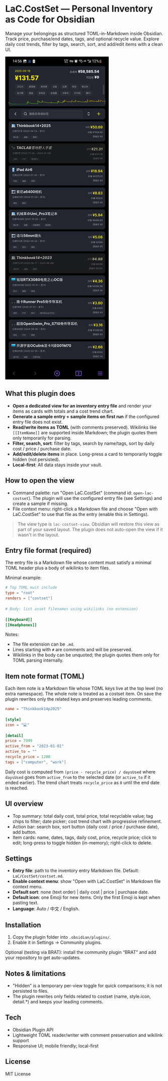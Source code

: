 # LaC.CostSet — Personal Inventory as Code for Obsidian

Manage your belongings as structured TOML-in-Markdown inside Obsidian. Track price, purchase/end dates, tags, and optional recycle value. Explore daily cost trends, filter by tags, search, sort, and add/edit items with a clean UI.

![Demo](docs/demo.png)

## What this plugin does

- **Open a dedicated view for an inventory entry file** and render your items as cards with totals and a cost trend chart.
- **Generate a sample entry + sample items on first run** if the configured entry file does not exist.
- **Read/write items as TOML** (with comments preserved). Wikilinks like `[[ItemName]]` are supported inside Markdown; the plugin quotes them only temporarily for parsing.
- **Filter, search, sort**: filter by tags, search by name/tags, sort by daily cost / price / purchase date.
- **Add/edit/delete items** in place. Long-press a card to temporarily toggle hidden (not persisted).
- **Local-first**: All data stays inside your vault.

## How to open the view

- Command palette: run "Open LaC.CostSet" (command id: `open-lac-costset`). The plugin will use the configured entry file (see Settings) and create a sample if missing.
- File context menu: right-click a Markdown file and choose "Open with LaC.CostSet" to use that file as the entry (enable this in Settings).

> The view type is `lac-costset-view`. Obsidian will restore this view as part of your saved layout. The plugin does not auto-open the view if it wasn't in the layout.

## Entry file format (required)

The entry file is a Markdown file whose content must satisfy a minimal TOML header plus a body of wikilinks to item files.

Minimal example:

```toml
# Top TOML must include
type = "root"
renders = ["costset"]

# Body: list asset filenames using wikilinks (no extension)

[[Keyboard]]
[[Headphones]]
```

Notes:
- The file extension can be `.md`.
- Lines starting with `#` are comments and will be preserved.
- Wikilinks in the body can be unquoted; the plugin quotes them only for TOML parsing internally.

## Item note format (TOML)

Each item note is a Markdown file whose TOML keys live at the top level (no extra namespace). The whole note is treated as a costset item. On save the plugin rewrites only the related keys and preserves leading comments.

```toml
name = "Thinkbook14p2025"

[style]
icon = "💻"

[detail]
price = 7999
active_from = "2023-01-01"
active_to = ""
recycle_price = 1200
tags = ["computer", "work"]
```

 

Daily cost is computed from `(price - recycle_price) / daysUsed` where `daysUsed` goes from `active_from` to the selected date (or `active_to` if it ended earlier). The trend chart treats `recycle_price` as `0` until the end date is reached.

## UI overview

- Top summary: total daily cost, total price, total recyclable value; tag chips to filter; date picker; cost trend chart with progressive refinement.
- Action bar: search box, sort button (daily cost / price / purchase date), add button.
- Item cards: name, dates, tags, daily cost, price, recycle price; click to edit; long-press to toggle hidden (in-memory); right-click to delete.

## Settings

- **Entry file**: path to the inventory entry Markdown file. Default: `LaC/CostSet/costset.md`.
- **Enable context menu**: show "Open with LaC.CostSet" in Markdown file context menu.
- **Default sort**: none (text order) | daily cost | price | purchase date.
- **Default icon**: one Emoji for new items. Only the first Emoji is kept when pasting text.
- **Language**: Auto / 中文 / English. 

## Installation

1) Copy the plugin folder into `.obsidian/plugins/`.
2) Enable it in Settings → Community plugins.

Optional (testing via BRAT): install the community plugin “BRAT” and add your repository to get auto-updates.

## Notes & limitations

- "Hidden" is a temporary per-view toggle for quick comparisons; it is not persisted to files.
- The plugin rewrites only fields related to costset (name, style.icon, detail.*) and keeps your leading comments.

## Tech

- Obsidian Plugin API
- Lightweight TOML reader/writer with comment preservation and wikilink support
- Responsive UI; mobile friendly; local-first

## License

MIT License
